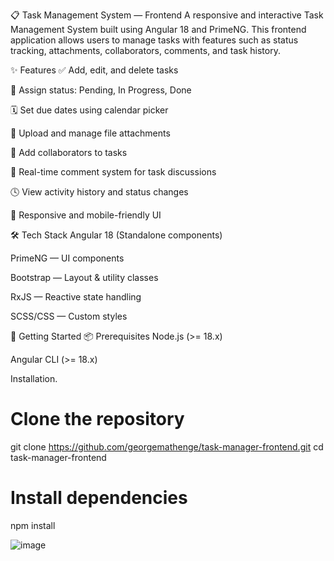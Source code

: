 📋 Task Management System — Frontend
A responsive and interactive Task Management System built using Angular 18 and PrimeNG. This frontend application allows users to manage tasks with features such as status tracking, attachments, collaborators, comments, and task history.

✨ Features
✅ Add, edit, and delete tasks

📌 Assign status: Pending, In Progress, Done

🗓️ Set due dates using calendar picker

📎 Upload and manage file attachments

👥 Add collaborators to tasks

💬 Real-time comment system for task discussions

🕓 View activity history and status changes

📱 Responsive and mobile-friendly UI

🛠 Tech Stack
Angular 18 (Standalone components)

PrimeNG — UI components

Bootstrap — Layout & utility classes

RxJS — Reactive state handling

SCSS/CSS — Custom styles

🚀 Getting Started
📦 Prerequisites
Node.js (>= 18.x)

Angular CLI (>= 18.x)

Installation.
# Clone the repository
git clone https://github.com/georgemathenge/task-manager-frontend.git
cd task-manager-frontend

# Install dependencies
npm install


![image](https://github.com/user-attachments/assets/6934d84f-329b-4819-b72f-4e807ffdefd6)

